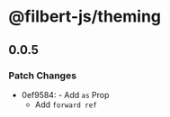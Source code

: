 # @filbert-js/theming

## 0.0.5

### Patch Changes

- 0ef9584: - Add `as` Prop
  - Add `forward ref`
